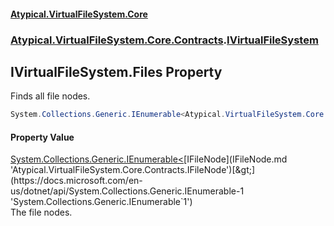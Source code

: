 #### [Atypical.VirtualFileSystem.Core](VirtualFileSystem.md 'VirtualFileSystem')
### [Atypical.VirtualFileSystem.Core.Contracts](VirtualFileSystem.md#Atypical.VirtualFileSystem.Core.Contracts 'Atypical.VirtualFileSystem.Core.Contracts').[IVirtualFileSystem](IVirtualFileSystem.md 'Atypical.VirtualFileSystem.Core.Contracts.IVirtualFileSystem')

## IVirtualFileSystem.Files Property

Finds all file nodes.

```csharp
System.Collections.Generic.IEnumerable<Atypical.VirtualFileSystem.Core.Contracts.IFileNode> Files { get; }
```

#### Property Value
[System.Collections.Generic.IEnumerable&lt;](https://docs.microsoft.com/en-us/dotnet/api/System.Collections.Generic.IEnumerable-1 'System.Collections.Generic.IEnumerable`1')[IFileNode](IFileNode.md 'Atypical.VirtualFileSystem.Core.Contracts.IFileNode')[&gt;](https://docs.microsoft.com/en-us/dotnet/api/System.Collections.Generic.IEnumerable-1 'System.Collections.Generic.IEnumerable`1')  
The file nodes.
